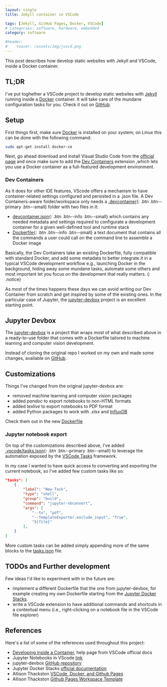 ```yaml
---
layout: single
title: Jekyll container in VSCode

tags: [Jekyll, GitHub Pages, Docker, VSCode]
# categories: software, hardware, embedded 
category: software

#header:
#    teaser: /assets/img/jvscd.png
---
```


This post describes how develop static websites with Jekyll and VSCode, inside a Docker container.

## TL;DR

I've put toghether a VSCode project to develop static websites with [Jekyll](https://jupyter.org/) running inside a [Docker](https://www.docker.com/) container. It will take care of the mundane configuration tasks for you. Check it out on [GitHub](https://github.com/cooked/jupyter-devbox/tree/custom).

## Setup

First things first, make sure [Docker](https://www.docker.com/) is installed on your system; on Linux this can be done with the following command:

``` bash
sudo apt-get install docker-ce
```

Next, go ahead download and install Visual Studio Code from the [official page](https://code.visualstudio.com/download) and once make sure to add the [Dev Containers](https://marketplace.visualstudio.com/items?itemName=ms-vscode-remote.remote-containers) extension ,which lets you use a Docker container as a full-featured development environment.

### Dev Containers

As it does for other IDE features, VScode offers a mechanism to have container-related settings configured and persisted in a .json file. A Dev Containers-aware folder/workspace only needs a [.devcontainer](){: .btn .btn--primary .btn--small} folder with two files in it:

- [devcontainer.json](https://containers.dev/implementors/json_reference/){: .btn .btn--info .btn--small} which contains any needed metadata and settings required to configurate a development container for a given well-defined tool and runtime stack
- [Dockerfile](https://docs.docker.com/engine/reference/builder/){: .btn .btn--info .btn--small} a text document that contains all the commands a user could call on the command line to assemble a Docker image
  
 Basically, the Dev Containers take an existing Dockerfile, fully compatible with standard Docker, and add some metadata to better integrate it in a typical VSCode development workflow e.g., launching Docker in the background, hiding away some mundane tasks, automate some others and most important let you focus on the development that really matters.
 {: .notice}

As most of the times happens these days we can avoid writing our Dev Container from scratch and get inspired by some of the existing ones. In the particular case of Jupyter, the [jupyter-devbox](https://github.com/jakoch/jupyter-devbox) project is an excellent starting point.

## Jupyter Devbox

The [jupyter-devbox](https://github.com/jakoch/jupyter-devbox) is a project that wraps most of what described above in a ready-to-use folder that comes with a Dockerfile tailored to machine learning and computer vision development.  

Instead of cloning the original repo I worked on my own and made some changes, available on [GitHub](https://github.com/cooked/jupyter-devbox).

## Customizations

Things I've changed from the original jupyter-devbox are:

- removed machine learning and computer vision packages
- added *pandoc* to export notebooks to non-HTML formats
- added *texlive* to export notebooks to PDF format
- added Python packages to work with *.xlsx* and [InfluxDB](https://www.influxdata.com/)

Check them out in the new [Dockerfile](https://github.com/cooked/jupyter-devbox/blob/custom/.devcontainer/Dockerfile)

### Jupyter notebook export

On top of the customizations described above, I've added [.vscode/tasks.json](https://github.com/cooked/jupyter-devbox/blob/custom/.vscode/tasks.json){: .btn .btn--primary .btn--small} to leverage the automation exposed by the [VSCode Tasks](https://code.visualstudio.com/docs/editor/tasks) framework.  

In my case I wanted to have quick access to converting and exporting the current notebook, so I've added few custom tasks like so:

``` json
"tasks": [
    {
        "label": "New Task",
        "type": "shell",
        "group": "build",
        "command": "jupyter-nbconvert",
        "args": [
            "--to", "pdf",
            "--TemplateExporter.exclude_input", "True",
            "${file}"
        ],
    }
]
```

More custom tasks can be added simply appending more of the same blocks to the [tasks.json](https://code.visualstudio.com/docs/editor/tasks#_custom-tasks) file.

## TODOs and Further development

Few ideas I'd like to experiment with in the future are:

- implement a different Dockerfile that the one from jupyter-devbox, for example creating my own Dockerfile starting from the [Jupyter Docker Stacks](https://jupyter-docker-stacks.readthedocs.io/en/latest/index.html).
- write a VSCode extension to have additional commands and shortcuts in a contextual menu (i.e., right-clicking on a notebook file in the VSCode file explorer)

## References

Here's a list of some of the references used throughout this project:

- [Developing inside a Container](https://code.visualstudio.com/docs/devcontainers/containers), help page from VSCode official docs
- Jupyter Notebooks in VScode [link]()
- jupyter-devbox [GitHub repository](https://github.com/jakoch/jupyter-devbox)
- Jupyter Docker Stacks [official documentation](https://jupyter-docker-stacks.readthedocs.io/en/latest/index.html)
- Allison Thackston [VSCode, Docker, and Github Pages](https://www.allisonthackston.com/articles/vscode-docker-github-pages.html)
- Allison Thackston [Github Pages Workspace Template](https://github.com/athackst/vscode_website_workspace)
